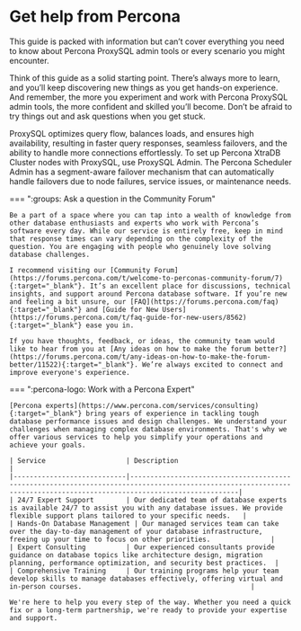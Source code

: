 # Get help from Percona

This guide is packed with information but can’t cover everything you need to know about Percona ProxySQL admin tools or every scenario you might encounter.

Think of this guide as a solid starting point. There’s always more to learn, and you’ll keep discovering new things as you get hands-on experience. And remember, the more you experiment and work with Percona ProxySQL admin tools, the more confident and skilled you’ll become. Don’t be afraid to try things out and ask questions when you get stuck.

ProxySQL optimizes query flow, balances loads, and ensures high availability, resulting in faster query responses, seamless failovers, and the ability to handle more connections effortlessly. To set up Percona XtraDB Cluster nodes with ProxySQL, use ProxySQL Admin. The Percona Scheduler Admin has a segment-aware failover mechanism that can automatically handle failovers due to node failures, service issues, or maintenance needs.

=== ":groups: Ask a question in the Community Forum"

    Be a part of a space where you can tap into a wealth of knowledge from other database enthusiasts and experts who work with Percona’s software every day. While our service is entirely free, keep in mind that response times can vary depending on the complexity of the question. You are engaging with people who genuinely love solving database challenges.

    I recommend visiting our [Community Forum](https://forums.percona.com/t/welcome-to-perconas-community-forum/7){:target="_blank"}. It’s an excellent place for discussions, technical insights, and support around Percona database software. If you’re new and feeling a bit unsure, our [FAQ](https://forums.percona.com/faq){:target="_blank"} and [Guide for New Users](https://forums.percona.com/t/faq-guide-for-new-users/8562){:target="_blank"} ease you in.
        
    If you have thoughts, feedback, or ideas, the community team would like to hear from you at [Any ideas on how to make the forum better?](https://forums.percona.com/t/any-ideas-on-how-to-make-the-forum-better/11522){:target="_blank"}. We’re always excited to connect and improve everyone's experience.

=== ":percona-logo: Work with a Percona Expert"

    [Percona experts](https://www.percona.com/services/consulting){:target="_blank"} bring years of experience in tackling tough database performance issues and design challenges. We understand your challenges when managing complex database environments. That's why we offer various services to help you simplify your operations and achieve your goals.

    | Service                    | Description                                                                                                                                                           |
    |----------------------------|-----------------------------------------------------------------------------------------------------------------------------------------------------------------------|
    | 24/7 Expert Support        | Our dedicated team of database experts is available 24/7 to assist you with any database issues. We provide flexible support plans tailored to your specific needs.   |
    | Hands-On Database Management | Our managed services team can take over the day-to-day management of your database infrastructure, freeing up your time to focus on other priorities.               |
    | Expert Consulting          | Our experienced consultants provide guidance on database topics like architecture design, migration planning, performance optimization, and security best practices.  |
    | Comprehensive Training     | Our training programs help your team develop skills to manage databases effectively, offering virtual and in-person courses.                                          |

    We're here to help you every step of the way. Whether you need a quick fix or a long-term partnership, we're ready to provide your expertise and support.